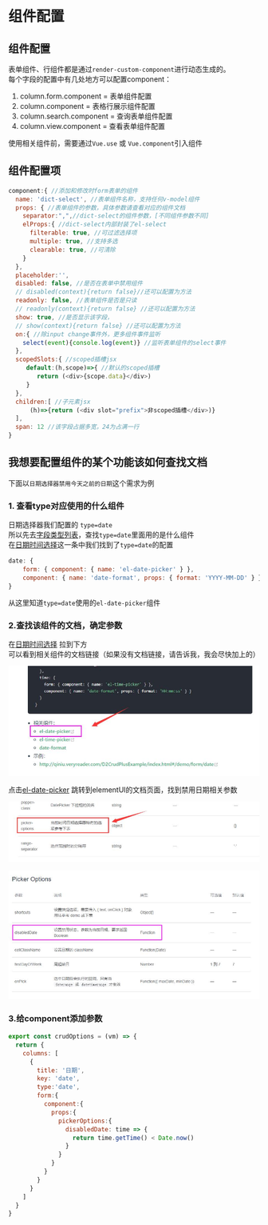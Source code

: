 
# 组件配置
## 组件配置
表单组件、行组件都是通过`render-custom-component`进行动态生成的。   
每个字段的配置中有几处地方可以配置component：
 1. column.form.component = 表单组件配置
 2. column.component = 表格行展示组件配置
 3. column.search.component = 查询表单组件配置
 4. column.view.component = 查看表单组件配置

使用相关组件前，需要通过`Vue.use` 或 `Vue.component`引入组件

## 组件配置项
```js
component:{ //添加和修改时form表单的组件
  name: 'dict-select', //表单组件名称，支持任何v-model组件
  props: { //表单组件的参数，具体参数请查看对应的组件文档
    separator:",",//dict-select的组件参数，[不同组件参数不同]
    elProps:{ //dict-select内部封装了el-select
      filterable: true, //可过滤选择项
      multiple: true, //支持多选
      clearable: true, //可清除
    }
  },
  placeholder:'',
  disabled: false, //是否在表单中禁用组件
  // disabled(context){return false}//还可以配置为方法
  readonly: false, //表单组件是否是只读
  // readonly(context){return false} //还可以配置为方法
  show: true, //是否显示该字段，
  // show(context){return false} //还可以配置为方法         
  on:{ //除input change事件外，更多组件事件监听
    select(event){console.log(event)} //监听表单组件的select事件
  },
  scopedSlots:{ //scoped插槽jsx
     default:(h,scope)=>{ //默认的scoped插槽
        return (<div>{scope.data}</div>)
     }
  },
  children:[ //子元素jsx
      (h)=>{return (<div slot="prefix">非scoped插槽</div>)}
  ],
  span: 12 //该字段占据多宽，24为占满一行
}
```

## 我想要配置组件的某个功能该如何查找文档
下面以`日期选择器禁用今天之前的日期`这个需求为例
### 1. 查看type对应使用的什么组件
日期选择器我们配置的 `type=date`    
所以先去[字段类型列表](./types.html)，查找`type=date`里面用的是什么组件   
在[日期时间选择](./types.html#日期时间选择)这一条中我们找到了`type=date`的配置
```js
date: {
    form: { component: { name: 'el-date-picker' } },
    component: { name: 'date-format', props: { format: 'YYYY-MM-DD' } }
}
```
从这里知道`type=date`使用的`el-date-picker`组件

### 2.查找该组件的文档，确定参数
在[日期时间选择](./types.html#日期时间选择) 拉到下方   
可以看到相关组件的文档链接（如果没有文档链接，请告诉我，我会尽快加上的）
 
![](./images/type-date-picker.jpg)  

点击[el-date-picker](https://element.eleme.cn/#/zh-CN/component/date-picker)
跳转到elementUI的文档页面，找到禁用日期相关参数

![](./images/date-picker-1.jpg)

![](./images/date-picker.jpg)

### 3.给component添加参数
```js
export const crudOptions = (vm) => {
  return {
    columns: [
      {
        title: '日期',
        key: 'date',
        type:'date',
        form:{
          component:{
            props:{
              pickerOptions:{
                disabledDate: time => {
                  return time.getTime() < Date.now()
                }
              }
            }
          }
        }
      }
    ]
  }
}
```
